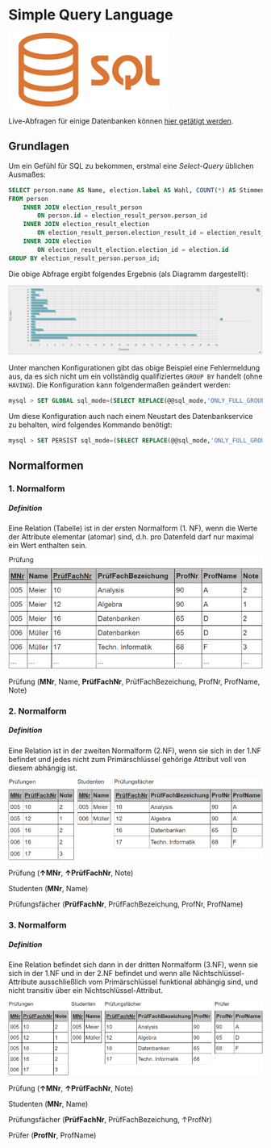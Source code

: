 # Simple Query Language

![sql-logo](/docs/img/Sql_data_base_with_logo.png)

Live-Abfragen für einige Datenbanken können [hier getätigt werden](https://it.treptowkolleg.de/?page=docs-sql).

## Grundlagen

Um ein Gefühl für SQL zu bekommen, erstmal eine *Select-Query* üblichen Ausmaßes:
`````sql
SELECT person.name AS Name, election.label AS Wahl, COUNT(*) AS Stimmen
FROM person
    INNER JOIN election_result_person
        ON person.id = election_result_person.person_id
    INNER JOIN election_result_election
        ON election_result_person.election_result_id = election_result_election.election_result_id
    INNER JOIN election
        ON election_result_election.election_id = election.id
GROUP BY election_result_person.person_id;
`````

Die obige Abfrage ergibt folgendes Ergebnis (als Diagramm dargestellt):

![Diagramm](/docs/img/diagramm.jpg)

Unter manchen Konfigurationen gibt das obige Beispiel eine Fehlermeldung aus, da es
sich nicht um ein vollständig qualifiziertes ``GROUP BY`` handelt (ohne ``HAVING``). Die Konfiguration
kann folgendermaßen geändert werden:

````sql
mysql > SET GLOBAL sql_mode=(SELECT REPLACE(@@sql_mode,'ONLY_FULL_GROUP_BY',''));
````

Um diese Konfiguration auch nach einem Neustart des Datenbankservice zu behalten,
wird folgendes Kommando benötigt:

````sql
mysql > SET PERSIST sql_mode=(SELECT REPLACE(@@sql_mode,'ONLY_FULL_GROUP_BY',''));
````

## Normalformen

### 1. Normalform

<div class="p-notification--information">
    <div class="p-notification__content">
        <h5 class="p-notification__title">Definition</h5>
        <p class="p-notification__message">
            Eine Relation (Tabelle) ist in der ersten Normalform (1. NF), wenn die Werte der Attribute elementar (atomar) sind,
d.h. pro Datenfeld darf nur maximal ein Wert enthalten sein.
        </p>
    </div>
</div>

![1. Normalform](/docs/img/1nf.png)

Prüfung (**MNr**, Name, **PrüfFachNr**, PrüfFachBezeichung, ProfNr, ProfName, Note)

### 2. Normalform

<div class="p-notification--information">
    <div class="p-notification__content">
        <h5 class="p-notification__title">Definition</h5>
        <p class="p-notification__message">
            Eine Relation ist in der zweiten Normalform (2.NF), wenn sie sich in der 1.NF befindet und jedes nicht zum Primärschlüssel gehörige Attribut voll von diesem abhängig ist.
        </p>
    </div>
</div>

![2. Normalform](/docs/img/2nf.png)

Prüfung (**↑MNr**, **↑PrüfFachNr**, Note)

Studenten (**MNr**, Name)

Prüfungsfächer (**PrüfFachNr**, PrüfFachBezeichung, ProfNr, ProfName)

### 3. Normalform

<div class="p-notification--information">
    <div class="p-notification__content">
        <h5 class="p-notification__title">Definition</h5>
        <p class="p-notification__message">
            Eine Relation befindet sich dann in der dritten Normalform (3.NF), wenn sie sich in der 1.NF und in der 2.NF befindet und wenn alle Nichtschlüssel-Attribute ausschließlich vom Primärschlüssel funktional abhängig sind, und nicht transitiv über ein Nichtschlüssel-Attribut.
        </p>
    </div>
</div>

![3. Normalform](/docs/img/3nf.png)

Prüfung (**↑MNr**, **↑PrüfFachNr**, Note)

Studenten (**MNr**, Name)

Prüfungsfächer (**PrüfFachNr**, PrüfFachBezeichung, ↑ProfNr)

Prüfer (**ProfNr**, ProfName)